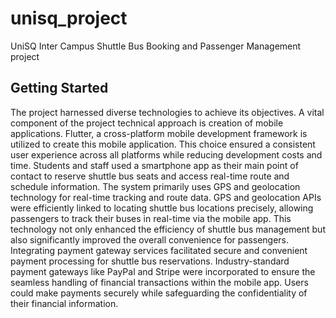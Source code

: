 # unisq_project

UniSQ Inter Campus Shuttle Bus Booking and Passenger Management project

## Getting Started

The project harnessed diverse technologies to achieve its objectives.
A vital component of the project technical approach is creation of mobile 
applications. Flutter, a cross-platform mobile development framework is utilized
 to create this mobile application.
This choice ensured a consistent user experience across all platforms while reducing development costs and time. 
Students and staff used a smartphone app as their main point of contact to reserve shuttle bus seats and access real-time route and schedule information.
The system primarily uses GPS and geolocation technology for real-time tracking and route data. 
GPS and geolocation APIs were efficiently linked to locating shuttle bus locations precisely, allowing passengers to track their buses in real-time via the mobile app. 
This technology not only enhanced the efficiency of shuttle bus management but also significantly improved the overall convenience for passengers. 
Integrating payment gateway services facilitated secure and convenient payment processing for shuttle bus reservations. 
Industry-standard payment gateways like PayPal and Stripe were incorporated to ensure the seamless handling of financial transactions within the mobile app. 
Users could make payments securely while safeguarding the confidentiality of their financial information.